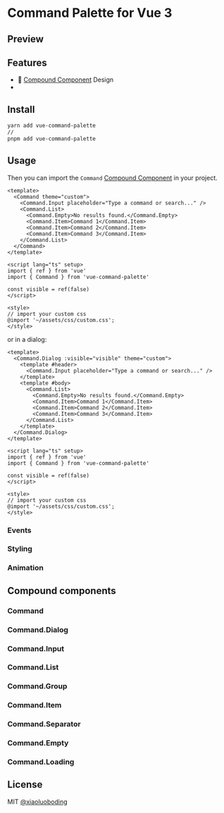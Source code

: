 # Command Palette for Vue 3

## Preview

## Features

- 🧩 [Compound Component](https://kentcdodds.com/blog/compound-components-with-react-hooks) Design
-

## Install

```bash
yarn add vue-command-palette
//
pnpm add vue-command-palette
```

## Usage

Then you can import the `Command` [Compound Component](https://kentcdodds.com/blog/compound-components-with-react-hooks) in your project.

```vue
<template>
  <Command theme="custom">
    <Command.Input placeholder="Type a command or search..." />
    <Command.List>
      <Command.Empty>No results found.</Command.Empty>
      <Command.Item>Command 1</Command.Item>
      <Command.Item>Command 2</Command.Item>
      <Command.Item>Command 3</Command.Item>
    </Command.List>
  </Command>
</template>

<script lang="ts" setup>
import { ref } from 'vue'
import { Command } from 'vue-command-palette'

const visible = ref(false)
</script>

<style>
// import your custom css
@import '~/assets/css/custom.css';
</style>
```

or in a dialog:

```vue
<template>
  <Command.Dialog :visible="visible" theme="custom">
    <template #header>
      <Command.Input placeholder="Type a command or search..." />
    </template>
    <template #body>
      <Command.List>
        <Command.Empty>No results found.</Command.Empty>
        <Command.Item>Command 1</Command.Item>
        <Command.Item>Command 2</Command.Item>
        <Command.Item>Command 3</Command.Item>
      </Command.List>
    </template>
  </Command.Dialog>
</template>

<script lang="ts" setup>
import { ref } from 'vue'
import { Command } from 'vue-command-palette'

const visible = ref(false)
</script>

<style>
// import your custom css
@import '~/assets/css/custom.css';
</style>
```

### Events

### Styling

### Animation

## Compound components

### Command

### Command.Dialog

### Command.Input

### Command.List

### Command.Group

### Command.Item

### Command.Separator

### Command.Empty

### Command.Loading

## License

MIT [@xiaoluoboding](https://github.com/xiaoluoboding)
